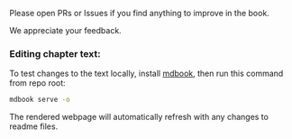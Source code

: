 Please open PRs or Issues if you find anything to improve in the book.

We appreciate your feedback.

### Editing chapter text:

To test changes to the text locally, install [mdbook](https://github.com/rust-lang/mdBook), then run this command from repo root:

```sh
mdbook serve -o
```
The rendered webpage will automatically refresh with any changes to readme files.
